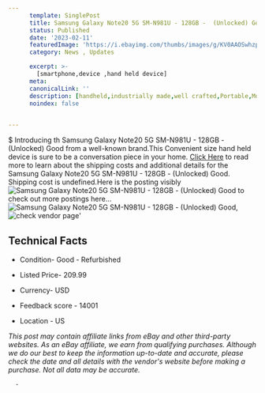 ```yaml
---
      template: SinglePost
      title: Samsung Galaxy Note20 5G SM-N981U - 128GB -  (Unlocked) Good
      status: Published
      date: '2023-02-11'
      featuredImage: 'https://i.ebayimg.com/thumbs/images/g/KV0AAOSwhzpjnM6e/s-l225.jpg'
      category: News , Updates

      excerpt: >-
        [smartphone,device ,hand held device]
      meta:
      canonicalLink: ''
      description: [handheld,industrially made,well crafted,Portable,Mobile,Compact,Convenient,Lightweight,Maneuverable,Man-portable,Miniature,Carriable,Hand-held,Light,Holdable,Transportable,Mobile device,Pocket-sized,On-the-go,Wireless,Cordless,Compact size,Convenient size, smartphone,device ,hand held device]
      noindex: false
      

---
```

$
      Introducing th Samsung Galaxy Note20 5G SM-N981U - 128GB -  (Unlocked) Good from a well-known brand.This Convenient size hand held device is sure to be a conversation piece in your home. [Click Here](https://www.ebay.com/itm/195521020485?hash=item2d85f60245%3Ag%3AKV0AAOSwhzpjnM6e&mkevt=1&mkcid=1&mkrid=711-53200-19255-0&campid=%253CePNCampaignId%253E&customid=%253CreferenceId%253E&toolid=10049) to read more to learn about the shipping costs and additional details for the Samsung Galaxy Note20 5G SM-N981U - 128GB -  (Unlocked) Good. Shipping cost is undefined.Here is the posting visibly ![Samsung Galaxy Note20 5G SM-N981U - 128GB -  (Unlocked) Good](https://i.ebayimg.com/thumbs/images/g/KV0AAOSwhzpjnM6e/s-l225.jpg) to check out more postings here... ![Samsung Galaxy Note20 5G SM-N981U - 128GB -  (Unlocked) Good](https://i.ebayimg.com/images/g/KV0AAOSwhzpjnM6e/s-l960.jpg), ![check vendor page](https://origin-galleryplus.ebayimg.com/ws/web/195521020485_2_0_1/225x225.jpg,https://origin-galleryplus.ebayimg.com/ws/web/195521020485_3_0_1/225x225.jpg)'

      

 ## Technical Facts 



     
      

 - Condition- Good - Refurbished 


      

 - Listed Price- 209.99 


      

 - Currency- USD 


      

 - Feedback score - 14001 


      

 - Location - US 


      
      

 *_This post may contain affiliate links from eBay and other third-party websites. As an eBay affiliate, we earn from qualifying purchases. Although we do our best to keep the information up-to-date and accurate, please check the date and all details with the vendor's website before making a purchase. Not all data may be accurate._*




      -
